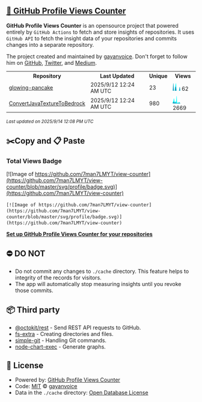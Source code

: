 ## [🚀 GitHub Profile Views Counter](https://github.com/gayanvoice/github-profile-views-counter)
**GitHub Profile Views Counter** is an opensource project that powered entirely by  `GitHub Actions` to fetch and store insights of repositories.
It uses `GitHub API` to fetch the insight data of your repositories and commits changes into a separate repository.

The project created and maintained by [gayanvoice](https://github.com/gayanvoice). Don't forget to follow him on [GitHub](https://github.com/gayanvoice), [Twitter](https://twitter.com/gayanvoice), and [Medium](https://gayanvoice.medium.com/).

<table>
	<tr>
		<th>
			Repository
		</th>
		<th>
			Last Updated
		</th>
		<th>
			Unique
		</th>
		<th>
			Views
		</th>
	</tr>
	<tr>
		<td>
			<a href="https://github.com/7man7LMYT/view-counter/tree/master/readme/325231242/year.md">
				glowing-pancake
			</a>
		</td>
		<td>
			2025/9/12 12:24 AM UTC
		</td>
		<td>
			23
		</td>
		<td>
			<img alt="Response time graph" src="https://github.com/7man7LMYT/view-counter/raw/master/graph/325231242/small/year.png" height="20"> 62
		</td>
	</tr>
	<tr>
		<td>
			<a href="https://github.com/7man7LMYT/view-counter/tree/master/readme/337518060/year.md">
				ConvertJavaTextureToBedrock
			</a>
		</td>
		<td>
			2025/9/12 12:24 AM UTC
		</td>
		<td>
			980
		</td>
		<td>
			<img alt="Response time graph" src="https://github.com/7man7LMYT/view-counter/raw/master/graph/337518060/small/year.png" height="20"> 2669
		</td>
	</tr>
</table>

<small><i>Last updated on 2025/9/14 12:08 PM UTC</i></small>

## ✂️Copy and 📋 Paste
### Total Views Badge
[![Image of https://github.com/7man7LMYT/view-counter](https://github.com/7man7LMYT/view-counter/blob/master/svg/profile/badge.svg)](https://github.com/7man7LMYT/view-counter)

```readme
[![Image of https://github.com/7man7LMYT/view-counter](https://github.com/7man7LMYT/view-counter/blob/master/svg/profile/badge.svg)](https://github.com/7man7LMYT/view-counter)
```
[**Set up GitHub Profile Views Counter for your repositories**](https://github.com/gayanvoice/github-profile-views-counter)
## ⛔ DO NOT
- Do not commit any changes to `./cache` directory. This feature helps to integrity of the records for visitors.
- The app will automatically stop measuring insights until you revoke those commits.
## 📦 Third party

- [@octokit/rest](https://www.npmjs.com/package/@octokit/rest) - Send REST API requests to GitHub.
- [fs-extra](https://www.npmjs.com/package/fs-extra) - Creating directories and files.
- [simple-git](https://www.npmjs.com/package/simple-git) - Handling Git commands.
- [node-chart-exec](https://www.npmjs.com/package/node-chart-exec) - Generate graphs.
## 📄 License
- Powered by: [GitHub Profile Views Counter](https://github.com/gayanvoice/github-profile-views-counter)
- Code: [MIT](./LICENSE) © [gayanvoice](https://github.com/gayanvoice)
- Data in the `./cache` directory: [Open Database License](https://opendatacommons.org/licenses/odbl/1-0/)